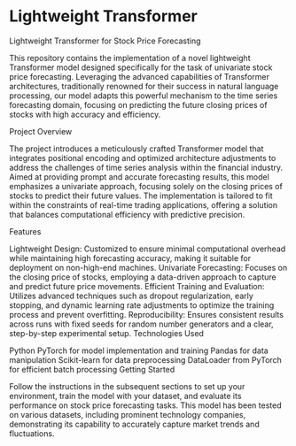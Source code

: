 # Lightweight Transformer 
Lightweight Transformer for Stock Price Forecasting

This repository contains the implementation of a novel lightweight Transformer model designed specifically for the task of univariate stock price forecasting. Leveraging the advanced capabilities of Transformer architectures, traditionally renowned for their success in natural language processing, our model adapts this powerful mechanism to the time series forecasting domain, focusing on predicting the future closing prices of stocks with high accuracy and efficiency.

Project Overview

The project introduces a meticulously crafted Transformer model that integrates positional encoding and optimized architecture adjustments to address the challenges of time series analysis within the financial industry. Aimed at providing prompt and accurate forecasting results, this model emphasizes a univariate approach, focusing solely on the closing prices of stocks to predict their future values. The implementation is tailored to fit within the constraints of real-time trading applications, offering a solution that balances computational efficiency with predictive precision.

Features

Lightweight Design: Customized to ensure minimal computational overhead while maintaining high forecasting accuracy, making it suitable for deployment on non-high-end machines.
Univariate Forecasting: Focuses on the closing price of stocks, employing a data-driven approach to capture and predict future price movements.
Efficient Training and Evaluation: Utilizes advanced techniques such as dropout regularization, early stopping, and dynamic learning rate adjustments to optimize the training process and prevent overfitting.
Reproducibility: Ensures consistent results across runs with fixed seeds for random number generators and a clear, step-by-step experimental setup.
Technologies Used

Python
PyTorch for model implementation and training
Pandas for data manipulation
Scikit-learn for data preprocessing
DataLoader from PyTorch for efficient batch processing
Getting Started

Follow the instructions in the subsequent sections to set up your environment, train the model with your dataset, and evaluate its performance on stock price forecasting tasks. This model has been tested on various datasets, including prominent technology companies, demonstrating its capability to accurately capture market trends and fluctuations.
